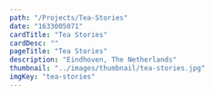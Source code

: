 ```yaml
---
path: "/Projects/Tea-Stories"
date: "1633005071"
cardTitle: "Tea Stories"
cardDesc: ""
pageTitle: "Tea Stories"
description: "Eindhoven, The Netherlands"
thumbnail: "../images/thumbnail/tea-stories.jpg"
imgKey: "tea-stories"
---
```

